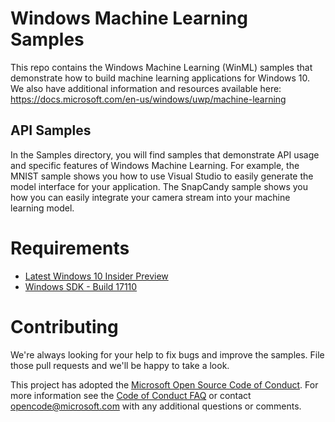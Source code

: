 
# Windows Machine Learning Samples

This repo contains the Windows Machine Learning (WinML) samples that demonstrate how to build machine learning applications for Windows 10. 
We also have additional information and resources available here: 
https://docs.microsoft.com/en-us/windows/uwp/machine-learning

## API Samples

In the Samples directory, you will find samples that demonstrate API usage and specific features of Windows Machine Learning.
For example, the MNIST sample shows you how to use Visual Studio to easily generate the model interface for your application. The SnapCandy sample shows you how you can easily integrate your camera stream into your machine learning model. 

# Requirements 

* [Latest Windows 10 Insider Preview](https://www.microsoft.com/en-us/software-download/windowsinsiderpreviewiso)
* [Windows SDK - Build 17110](https://www.microsoft.com/software-download/windowsinsiderpreviewSDK)



# Contributing

We're always looking for your help to fix bugs and improve the samples. File those pull requests and we'll be happy to take a look.

This project has adopted the [Microsoft Open Source Code of Conduct](https://opensource.microsoft.com/codeofconduct/).
For more information see the [Code of Conduct FAQ](https://opensource.microsoft.com/codeofconduct/faq/) or
contact [opencode@microsoft.com](mailto:opencode@microsoft.com) with any additional questions or comments.
